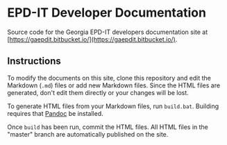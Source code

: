# EPD-IT Developer Documentation

Source code for the Georgia EPD-IT developers documentation site at [https://gaepdit.bitbucket.io/](https://gaepdit.bitbucket.io/).

## Instructions

To modify the documents on this site, clone this repository and edit the Markdown (`.md`) files or add new Markdown files. Since the HTML files are generated, don't edit them directly or your changes will be lost.

To generate HTML files from your Markdown files, run `build.bat`. Building requires that [Pandoc](https://pandoc.org/installing.html) be installed.

Once `build` has been run, commit the HTML files. All HTML files in the "master" branch are automatically published on the site.
